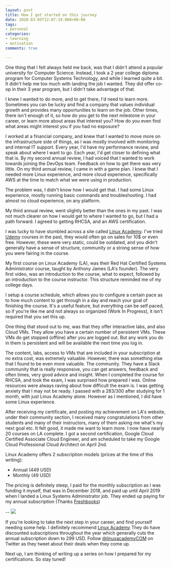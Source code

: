```yaml
---
layout: post
title: How I got started on this journey
date: 2020-03-05T12:07:19.000+00:00
tags:
- personal
categories:
- learning
- motivation
comments: true

---
```

One thing that I felt always held me back, was that I didn't attend a popular university for Computer Science. Instead, I took a 2 year college diploma program for Computer Systems Technology, and while I learned quite a bit. It didn't help me too much with landing the job I wanted. They did offer co-op in their 3 year program, but I didn't take advantage of that.

I knew I wanted to do more, and to get there, I'd need to learn more. Sometimes you can be lucky and find a company that values individual growth and provides many opportunities to learn on the job. Other times, there isn't enough of it, so how do you get to the next milestone in your career, or learn more about areas that interest you? How do you even find what areas might interest you if you had no exposure?
<!--more-->

I worked at a financial company, and knew that I wanted to move more on the infrastructure side of things, as I was mostly involved with monitoring and internal IT support. Every year, I'd have my performance review, and speak about where I want to go. Each year, I'd get closer to defining what that is. By my second annual review, I had voiced that I wanted to work towards joining the DevOps team. Feedback on how to get there was very little. On my third annual review, I came in with a
game plan. I knew that I needed more Linux experience, and more cloud experience, specifically AWS at the time to match what we were using in production.

The problem was, I didn't know how I would get that. I had some Linux experience, mostly running basic commands and troubleshooting. I had almost no cloud experience, on any platform.

My third annual review, went slightly better than the ones in my past. I was not much clearer on how I would get to where I wanted to go, but I had a path forward. I agreed to getting RHCSA, and an AWS certification.

I was lucky to have stumbled across a site called <a href="https://linuxacademy.com">Linux Academy</a>. I've tried <a href="https://udemy.com">Udemy</a> courses in the past, they would often go on sales for 10$ or even free. However, these were very static, could be outdated, and you didn't generally have a sense of structure, community or a strong sense of how you were fairing in the course.

My first course on Linux Academy (LA), was their Red Hat Certified Systems Administrator course, taught by Anthony James (LA's founder). The very first video, was an introduction to the course, what to expect, followed by an introduction to the course instructor. This structure reminded me of my college days. 

I setup a course schedule, which allows you to configure a certain pace as to how much content to get through in a day and reach your goal of finishing the course. It's a useful feature, but everything can be self paced, so if you're like me and not always so organized (Work In Progress), it isn't required that you set this up.

One thing that stood out to me, was that they offer interactive labs, and also Cloud VMs. They allow you have a certain number of persistent VMs. These VMs do get stopped (offline) after you are logged out. But any work you do in them is persistent and will be available the next time you log in.

The content, labs, access to VMs that are included in your subscription at no extra cost, was extremely valuable. However, there was something else that I found to be even more valuable. The community. They have a Slack community that is really responsive, you can get answers, feedback and often times, very good advice and insight. When I completed the course for RHCSA, and took the exam, I was surprised how prepared I was. Online resources were always raving about how difficult the
exam is. I was getting anxiety that I may not be ready. I passed with a 283/300 after studying for 1 month, with just Linux Academy alone. However as I mentioned, I did have some Linux experience. 

After receiving my certificate, and posting my achievement on LA's website, under their community section, I received many congratulations from other students and many of their instructors, many of them asking me what's my next goal etc. It felt good, it made me want to learn more. I now have nearly 20 courses on LA complete. I got a second certification, Google Cloud Certified Associate Cloud Engineer, and am scheduled to take my Google Cloud Professional Cloud Architect on April 2nd.

Linux Academy offers 2 subscription models (prices at the time of this writing):
* Annual (449 USD)
* Monthly (49 USD)

The pricing is definitely steep, I paid for the monthly subscription as I was funding it myself, that was in December 2018, and paid up until April 2019 when I landed a Linux Systems Administrator job. They ended up paying for my annual subscription (Thanks <a href="https://freshbooks.com">Freshbooks</a>)

--
<img src="https://avatars1.githubusercontent.com/u/17256228?s=200&v=4" />

If you're looking to take the next step in your career, and find yourself needing some help. I definitely recommend <a href="https://linuxacademy.com">Linux Academy</a> They do have discounted subscriptions throughout the year which generally cuts the annual subscription down to 299 USD. Follow <a href="https://twitter.com/linuxacademyCOM">@linuxacademyCOM</a> on Twitter as they tweet about their deals when they come up.

Next up, I am thinking of writing up a series on how I prepared for my certifications. So stay tuned!